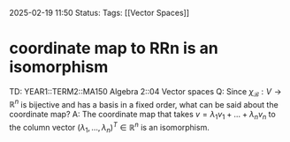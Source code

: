 2025-02-19 11:50
Status: 
Tags: [[Vector Spaces]]
# coordinate map to RRn is an isomorphism

TD: YEAR1::TERM2::MA150 Algebra 2::04 Vector spaces 
Q: Since $\chi_{\mathcal{B}} : V \rightarrow \mathbb{R}^n$ is bijective and has a basis in a fixed order, what can be said about the coordinate map?
A: The coordinate map that takes $v = \lambda_1 v_1 + \ldots + \lambda_n v_n$ to the column vector $(\lambda_1, \ldots, \lambda_n)^T \in \mathbb{R}^n$ is an isomorphism.
<!--ID: 1739965953006-->
